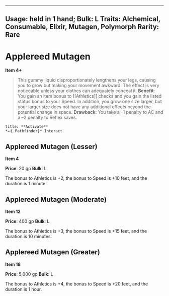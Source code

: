 
---
Usage: held in 1 hand;
Bulk: L
Traits: Alchemical, Consumable, Elixir, Mutagen, Polymorph
Rarity: Rare
---

# Applereed Mutagen

**Item 4+**

> This gummy liquid disproportionately lengthens your legs, causing you to grow but making your movement awkward. The effect is very noticeable unless your clothes can adequately conceal it.
**Benefit**: You gain an item bonus to [[Athletics]] checks and you gain the listed status bonus to your Speed. In addition, you grow one size larger, but your larger size does not have any additional effects beyond the potential change in space.
**Drawback**: You take a –1 penalty to AC and a –2 penalty to Reflex saves.

```ad-embed-ability
title: **Activate**
*⬻{.Pathfinder}* Interact 
```

## Applereed Mutagen (Lesser)

**Item 4**

**Price**: 20 gp
**Bulk**: L

The bonus to Athletics is +2, the bonus to Speed is +10 feet, and the duration is 1 minute.

## Applereed Mutagen (Moderate)

**Item 12**

**Price**: 400 gp
**Bulk**: L

The bonus to Athletics is +3, the bonus to Speed is +15 feet, and the duration is 10 minutes.

## Applereed Mutagen (Greater)

**Item 18**

**Price**: 5,000 gp
**Bulk**: L

The bonus to Athletics is +4, the bonus to Speed is +20 feet, and the duration is 1 hour.
